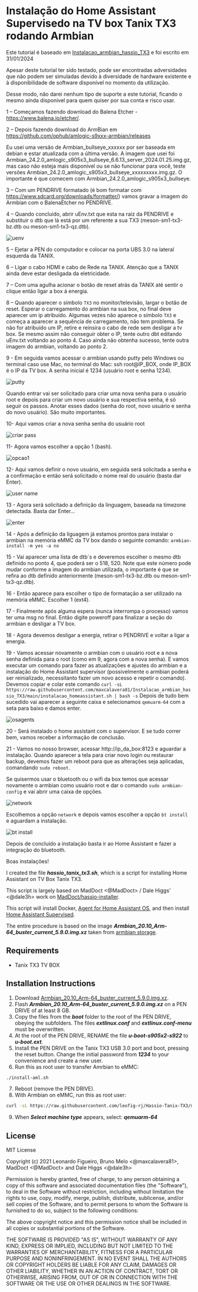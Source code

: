# Instalação do Home Assistant Supervisedo na TV box Tanix TX3 rodando Armbian

Este tutorial é baseado em [Instalacao_armbian_hassio_TX3][Instalacao_armbian_hassio_TX3] e foi escrito em 31/01/2024

Apesar deste tutorial ter sido testado, pode ser encontradas adversidades que não podem ser simuladas devido à diversidade de hardware existente e à disponibilidade de software disponível no momento da utilização.

Desse modo, não darei nenhum tipo de suporte a este tutorial, ficando o mesmo ainda disponível para quem quiser por sua conta e risco usar.

1 – Começamos fazendo download do Balena Etcher - https://www.balena.io/etcher/.

2 – Depois fazendo download do ArmBian em https://github.com/ophub/amlogic-s9xxx-armbian/releases

Eu usei uma versão de Armbian_bullseye_xxxxxx por ser baseada em debian e estar atualizada com a última versão.
A imagem que usei foi Armbian_24.2.0_amlogic_s905x3_bullseye_6.6.13_server_2024.01.25.img.gz, mas caso não esteja mais disponível ou se não funcionar para você, teste versões Armbian_24.2.0_amlogic_s905x3_bullseye_xxxxxxxxx.img.gz.
O importante é que comecem com Armbian_24.2.0_amlogic_s905x3_bullseye.

3 – Com um PENDRIVE formatado (é bom formatar com https://www.sdcard.org/downloads/formatter/) vamos gravar a imagem do Armbian com o BalenaEtcher no PENDRIVE.

4 – Quando concluído, abrir uEnv.txt que esta na raiz da PENDRIVE e substituir o dtb que lá está por um referente a sua TX3 (meson-sm1-tx3-bz.dtb ou meson-sm1-tx3-qz.dtb).

![uenv](https://user-images.githubusercontent.com/43672635/212434955-3c84c7e5-49ce-41e8-b596-eefc1b564e4a.png)

5 – Ejetar a PEN do computador e colocar na porta UBS 3.0 na lateral esquerda da TANIX.

6 – Ligar o cabo HDMI e cabo de Rede na TANIX. Atenção que a TANIX ainda deve estar desligada da eletricidade.

7 – Com uma agulha acionar o botão de reset atrás da TANIX até sentir o clique então ligar a box á energia.

8 – Quando aparecer o símbolo ```TX3``` no monitor/televisão, largar o botão de reset. Esperar o carregamento do armbian na sua box, no final deve aparecer um ip atribuído.
Algumas vezes não aparece o símbolo ```TX3``` e começa a aparecer a sequência de carregamento, não tem problema.
Se não for atribuído um IP, retire e reinsira o cabo de rede sem desligar a tv box. Se mesmo assim não conseguir obter o IP, tente outro dbt editando uEnv.txt voltando ao ponto 4.
Caso ainda não obtenha sucesso, tente outra imagem do armbian, voltando ao ponto 2.

9 - Em seguida vamos acessar o armbian usando putty pelo Windows ou terminal caso use Mac, no terminal do Mac: ssh root@IP_BOX, onde IP_BOX é o IP da TV box. A senha inicial é 1234 (usuário root e senha 1234).

![putty](https://user-images.githubusercontent.com/43672635/212269473-e8f5bc73-39d8-4352-98cf-fd8240dec856.png)

Quando entrar vai ser solicitado para criar uma nova senha para o usuário root e depois para criar um novo usuário e sua respectiva senha, é só seguir os passos. Anotar esses dados (senha do root, novo usuário e senha do novo usuário). São muito importantes.

10- Aqui vamos criar a nova senha senha do usuário root

![criar pass](https://user-images.githubusercontent.com/43672635/212269776-ed27a55b-6676-4eca-a8e3-6418d0ad7947.jpeg)

11- Agora vamos escolher a opção 1 (bash).

![opcao1](https://user-images.githubusercontent.com/43672635/212270022-2681da32-4073-4102-85f8-3daa138bbdd9.jpeg)

12- Aqui vamos definir o novo usuário, em seguida será solicitada a senha e a confirmação e então será solicitado o nome real do usuário (basta dar Enter).

![user name](https://user-images.githubusercontent.com/43672635/212333440-deb4cfc2-1f09-4f76-ae35-2d5c272f1a41.jpeg)

13 - Agora será solicitado a definição da linguagem, baseada na timezone detectada. Basta dar Enter...

![enter](https://user-images.githubusercontent.com/43672635/212333795-0eef3850-bc21-4ff2-8772-10e93a15e41e.jpeg)

14 - Após a definição da liguagem já estamos prontos para instalar o armbian na memória eMMC da TV box dando o seguinte comando: ```armbian-install -m yes -a no```

15 - Vai aparecer uma lista de dtb´s e deveremos escolher o mesmo dtb definido no ponto 4, que poderá ser o 518, 520. Note que este número pode mudar conforme a imagem do armbian utilizada, o importante é que se refira ao dtb definido anteriormente (meson-sm1-tx3-bz.dtb ou meson-sm1-tx3-qz.dtb).

16 - Então aparece para escolher o tipo de formatação a ser utilizado na memória eMMC. Escolher 1 (ext4).

17 - Finalmente após alguma espera (nunca interrompa o processo) vamos ter uma msg no final. Então digite poweroff para finalizar a seção do armbian e desligar a TV box.

18 - Agora devemos desligar a energia, retirar o PENDRIVE e voltar a ligar a energia.

19 - Vamos acessar novamente o armbian com o usuário root e a nova senha definida para o root (como em 9, agora com a nova senha).
E vamos executar um comando para fazer as atualizações e ajustes do armbian e a instalação do Home Assistant supervisor (possivelmente o armbian poderá ser reinializado, necessitanto fazer um novo acesso e repetir o comando).
Devemos copiar e colar este comando ```curl -sL https://raw.githubusercontent.com/maxcalavera81/Instalacao_armbian_hassio_TX3/main/instalacao_homeassistant.sh | bash -s```
Depois de tudo bem sucedido vai aparecer a seguinte caixa e selecionamos ```qemuarm-64``` com a seta para baixo e damos enter.

![osagents](https://user-images.githubusercontent.com/43672635/212336624-b7161dfe-b0d1-4440-a8aa-589c95bd3abb.jpeg)

20 - Será instalado o home assistant com o supervisor. E se tudo correr bem, vamos receber a informação de conclusão.

21 - Vamos no nosso browser, acessar http://ip_da_box:8123 e aguardar a instalação. Quando aparecer a tela para criar novo login ou restaurar backup, devemos fazer um reboot para que as alterações seja aplicadas, comandando ```sudo reboot```.

Se quisermos usar o bluetooth ou o wifi da box temos que acessar novamente o armbian como usuário root e dar o comando ```sudo armbian-config``` e vai abrir uma caixa de opções.

![network](https://user-images.githubusercontent.com/43672635/212344741-788c48c3-e7e4-4fce-b1b4-25d86ddac8f3.png)

Escolhemos a opção ```network``` e depois vamos escolher a opção ```bt install``` e aguardam a instalação.

![bt install](https://user-images.githubusercontent.com/43672635/212345004-a5651ad2-c35e-4fa4-81f5-170757be65f1.png)

Depois de concluído a instalação basta ir ao Home Assistant e fazer a integração do bluetooth.

Boas instalações!











I created the file ***hassio_tanix_tx3.sh***, which is a script for installing Home Assistant on TV Box Tanix TX3.

This script is largely based on MadDoct <@MadDoct> / Dale Higgs' <@dale3h> work on [MadDoct/hassio-installer][MadDoct-hassio-installer].

This script will install Docker, [Agent for Home Assistant OS][os-agent], and then install
[Home Assistant Supervised][supervised-installer].

The entire procedure is based on the image ***Armbian_20.10_Arm-64_buster_current_5.9.0.img.xz*** taken from [armbian storage][armbian-storage].

## Requirements

- Tanix TX3 TV BOX

## Installation Instructions

1. Download [Armbian_20.10_Arm-64_buster_current_5.9.0.img.xz][armbian-image].
2. Flash ***Armbian_20.10_Arm-64_buster_current_5.9.0.img.xz*** on a PEN DRIVE of at least 8 GB.
3. Copy the files from the ***boot*** folder to the root of the PEN DRIVE, obeying the subfolders. The files ***extlinux.conf*** and ***extlinux.conf-menu*** must be overwritten.
4. At the root of the PEN DRIVE, RENAME the file ***u-boot-s905x2-s922*** to ***u-boot.ext***.
5. Install the PEN DRIVE on the Tanix TX3 USB 3.0 port and boot, pressing the reset button. Change the initial password from ***1234*** to your convenience and create a new user.
6. Run this as root user to transfer Amrbian to eMMC:
```bash
./install-aml.sh
```
7. Reboot (remove the PEN DRIVE).
8. With Armbian on eMMC, run this as root user:
```bash
curl -sL https://raw.githubusercontent.com/leofig-rj/Hassio-Tanix-TX3/master/script/hassio_tanix_tx3.sh | bash -s
```
9. When ***Select machine type*** appears, select: ***qemuarm-64***

## License

MIT License

Copyright (c) 2021 Leonardo Figueiro, Bruno Melo <@maxcalavera81>, MadDoct <@MadDoct> and Dale Higgs <@dale3h>

Permission is hereby granted, free of charge, to any person obtaining a copy
of this software and associated documentation files (the "Software"), to deal
in the Software without restriction, including without limitation the rights
to use, copy, modify, merge, publish, distribute, sublicense, and/or sell
copies of the Software, and to permit persons to whom the Software is
furnished to do so, subject to the following conditions:

The above copyright notice and this permission notice shall be included in all
copies or substantial portions of the Software.

THE SOFTWARE IS PROVIDED "AS IS", WITHOUT WARRANTY OF ANY KIND, EXPRESS OR
IMPLIED, INCLUDING BUT NOT LIMITED TO THE WARRANTIES OF MERCHANTABILITY,
FITNESS FOR A PARTICULAR PURPOSE AND NONINFRINGEMENT. IN NO EVENT SHALL THE
AUTHORS OR COPYRIGHT HOLDERS BE LIABLE FOR ANY CLAIM, DAMAGES OR OTHER
LIABILITY, WHETHER IN AN ACTION OF CONTRACT, TORT OR OTHERWISE, ARISING FROM,
OUT OF OR IN CONNECTION WITH THE SOFTWARE OR THE USE OR OTHER DEALINGS IN THE
SOFTWARE.

[os-agent]: https://github.com/home-assistant/os-agent
[supervised-installer]: https://github.com/home-assistant/supervised-installer
[Instalacao_armbian_hassio_TX3]: https://github.com/maxcalavera81/Instalacao_armbian_hassio_TX3/tree/main
[MadDoct-hassio-installer]: https://github.com/MadDoct/hassio-installer
[armbian-storage]: https://users.armbian.com/balbes150/arm-64
[armbian-image]: https://users.armbian.com/balbes150/arm-64/Armbian_20.10_Arm-64_buster_current_5.9.0.img.xz
